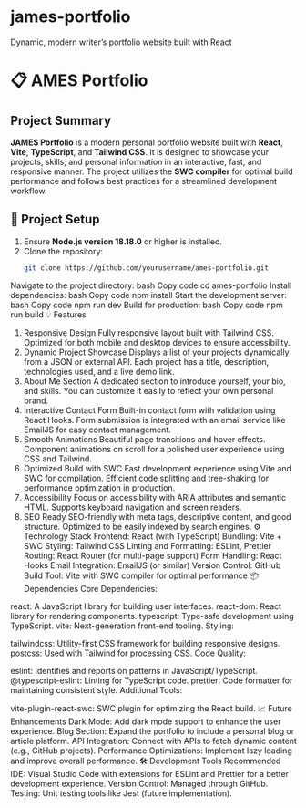 # james-portfolio
Dynamic, modern writer’s portfolio website built with React
 # 📋 AMES Portfolio

## Project Summary
**JAMES Portfolio** is a modern personal portfolio website built with **React**, **Vite**, **TypeScript**, and **Tailwind CSS**. It is designed to showcase your projects, skills, and personal information in an interactive, fast, and responsive manner. The project utilizes the **SWC compiler** for optimal build performance and follows best practices for a streamlined development workflow.

## 🚀 Project Setup
1. Ensure **Node.js version 18.18.0** or higher is installed.
2. Clone the repository:
   ```bash
   git clone https://github.com/yourusername/ames-portfolio.git
Navigate to the project directory:
bash
Copy code
cd ames-portfolio
Install dependencies:
bash
Copy code
npm install
Start the development server:
bash
Copy code
npm run dev
Build for production:
bash
Copy code
npm run build
💡 Features
1. Responsive Design
Fully responsive layout built with Tailwind CSS.
Optimized for both mobile and desktop devices to ensure accessibility.
2. Dynamic Project Showcase
Displays a list of your projects dynamically from a JSON or external API.
Each project has a title, description, technologies used, and a live demo link.
3. About Me Section
A dedicated section to introduce yourself, your bio, and skills.
You can customize it easily to reflect your own personal brand.
4. Interactive Contact Form
Built-in contact form with validation using React Hooks.
Form submission is integrated with an email service like EmailJS for easy contact management.
5. Smooth Animations
Beautiful page transitions and hover effects.
Component animations on scroll for a polished user experience using CSS and Tailwind.
6. Optimized Build with SWC
Fast development experience using Vite and SWC for compilation.
Efficient code splitting and tree-shaking for performance optimization in production.
7. Accessibility
Focus on accessibility with ARIA attributes and semantic HTML.
Supports keyboard navigation and screen readers.
8. SEO Ready
SEO-friendly with meta tags, descriptive content, and good structure.
Optimized to be easily indexed by search engines.
⚙️ Technology Stack
Frontend: React (with TypeScript)
Bundling: Vite + SWC
Styling: Tailwind CSS
Linting and Formatting: ESLint, Prettier
Routing: React Router (for multi-page support)
Form Handling: React Hooks
Email Integration: EmailJS (or similar)
Version Control: GitHub
Build Tool: Vite with SWC compiler for optimal performance
📦 Dependencies
Core Dependencies:

react: A JavaScript library for building user interfaces.
react-dom: React library for rendering components.
typescript: Type-safe development using TypeScript.
vite: Next-generation front-end tooling.
Styling:

tailwindcss: Utility-first CSS framework for building responsive designs.
postcss: Used with Tailwind for processing CSS.
Code Quality:

eslint: Identifies and reports on patterns in JavaScript/TypeScript.
@typescript-eslint: Linting for TypeScript code.
prettier: Code formatter for maintaining consistent style.
Additional Tools:

vite-plugin-react-swc: SWC plugin for optimizing the React build.
📈 Future Enhancements
Dark Mode: Add dark mode support to enhance the user experience.
Blog Section: Expand the portfolio to include a personal blog or article platform.
API Integration: Connect with APIs to fetch dynamic content (e.g., GitHub projects).
Performance Optimizations: Implement lazy loading and improve overall performance.
🛠️ Development Tools
Recommended IDE: Visual Studio Code with extensions for ESLint and Prettier for a better development experience.
Version Control: Managed through GitHub.
Testing: Unit testing tools like Jest (future implementation).